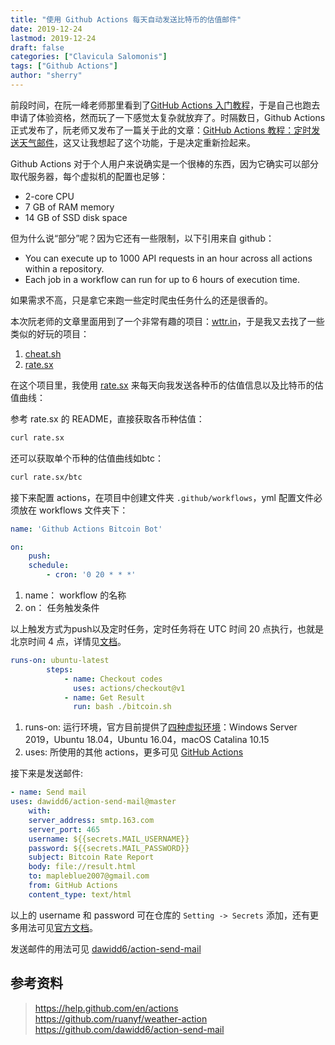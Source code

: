 ```yaml
---
title: "使用 Github Actions 每天自动发送比特币的估值邮件"
date: 2019-12-24
lastmod: 2019-12-24
draft: false
categories: ["Clavicula Salomonis"]
tags: ["Github Actions"]
author: "sherry"
---
```


前段时间，在阮一峰老师那里看到了[GitHub Actions 入门教程](http://www.ruanyifeng.com/blog/2019/09/getting-started-with-github-actions.html)，于是自己也跑去申请了体验资格，然而玩了一下感觉太复杂就放弃了。时隔数日，Github Actions 正式发布了，阮老师又发布了一篇关于此的文章：[GitHub Actions 教程：定时发送天气邮件](http://www.ruanyifeng.com/blog/2019/12/github_actions.html)，这又让我想起了这个功能，于是决定重新捡起来。

Github Actions 对于个人用户来说确实是一个很棒的东西，因为它确实可以部分取代服务器，每个虚拟机的配置也足够：

- 2-core CPU
- 7 GB of RAM memory
- 14 GB of SSD disk space

<!--more-->

但为什么说“部分”呢？因为它还有一些限制，以下引用来自 github：

- You can execute up to 1000 API requests in an hour across all actions within a repository.
- Each job in a workflow can run for up to 6 hours of execution time.

如果需求不高，只是拿它来跑一些定时爬虫任务什么的还是很香的。

本次阮老师的文章里面用到了一个非常有趣的项目：[wttr.in](https://github.com/chubin/wttr.in)，于是我又去找了一些类似的好玩的项目：

1. [cheat.sh](https://github.com/chubin/cheat.sh)
2. [rate.sx](https://github.com/chubin/rate.sx)

在这个项目里，我使用 [rate.sx](https://github.com/chubin/rate.sx) 来每天向我发送各种币的估值信息以及比特币的估值曲线：

参考 rate.sx 的 README，直接获取各币种估值：

```bash
curl rate.sx
```

还可以获取单个币种的估值曲线如btc：

```bash
curl rate.sx/btc
```

接下来配置 actions，在项目中创建文件夹 `.github/workflows`，yml 配置文件必须放在 workflows 文件夹下：

```yml
name: 'Github Actions Bitcoin Bot'

on:
    push:
    schedule:
        - cron: '0 20 * * *'
```

1. name： workflow 的名称
2. on： 任务触发条件

以上触发方式为push以及定时任务，定时任务将在 UTC 时间 20 点执行，也就是北京时间 4 点，详情见[文档](https://help.github.com/en/actions/automating-your-workflow-with-github-actions/events-that-trigger-workflows#scheduled-events-schedule)。

```yml
runs-on: ubuntu-latest
        steps:
            - name: Checkout codes
              uses: actions/checkout@v1
            - name: Get Result
              run: bash ./bitcoin.sh
```

1. runs-on: 运行环境，官方目前提供了[四种虚拟环境](https://help.github.com/en/actions/automating-your-workflow-with-github-actions/virtual-environments-for-github-hosted-runners)：Windows Server 2019，Ubuntu 18.04，Ubuntu 16.04，macOS Catalina 10.15	
2. uses: 所使用的其他 actions，更多可见 [GitHub Actions](https://github.com/actions)

接下来是发送邮件:

```yml
- name: Send mail
uses: dawidd6/action-send-mail@master
    with:
    server_address: smtp.163.com
    server_port: 465
    username: ${{secrets.MAIL_USERNAME}}
    password: ${{secrets.MAIL_PASSWORD}}
    subject: Bitcoin Rate Report
    body: file://result.html
    to: mapleblue2007@gmail.com
    from: GitHub Actions
    content_type: text/html
```

以上的 username 和 password 可在仓库的 `Setting -> Secrets` 添加，还有更多用法可见[官方文档](https://help.github.com/en/actions/automating-your-workflow-with-github-actions/creating-and-using-encrypted-secrets)。

发送邮件的用法可见 [dawidd6/action-send-mail](https://github.com/dawidd6/action-send-mail)


## 参考资料

> https://help.github.com/en/actions  
> https://github.com/ruanyf/weather-action  
> https://github.com/dawidd6/action-send-mail